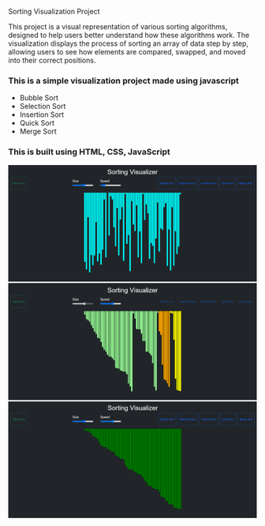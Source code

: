 Sorting Visualization Project

This project is a visual representation of various sorting algorithms, designed to help users better understand how these algorithms work. The visualization displays the process of sorting an array of data step by step, allowing users to see how elements are compared, swapped, and moved into their correct positions.

### This is a simple visualization project made using javascript 
- Bubble Sort 
- Selection Sort
- Insertion Sort
- Quick Sort
- Merge Sort

### This is built using HTML, CSS, JavaScript <br/>

<img src="img/img1.png"> <br/>
<img src="img/img2.png"> <br/>
<img src="img/img3.png"> <br/>
